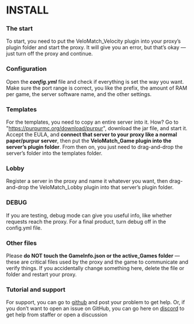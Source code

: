 # INSTALL

### The start  
To start, you need to put the VeloMatch_Velocity plugin into your proxy’s plugin folder and start the proxy. It will give you an error, but that’s okay — just turn off the proxy and continue.

### Configuration  
Open the ***config.yml*** file and check if everything is set the way you want. Make sure the port range is correct, you like the prefix, the amount of RAM per game, the server software name, and the other settings.

### Templates  
For the templates, you need to copy an entire server into it. How? Go to "https://purpurmc.org/download/purpur", download the jar file, and start it. Accept the EULA, and **connect that server to your proxy like a normal paper/purpur server**, then put the **VeloMatch_Game plugin into the server’s plugin folder**. From then on, you just need to drag-and-drop the server’s folder into the templates folder.

### Lobby  
Register a server in the proxy and name it whatever you want, then drag-and-drop the VeloMatch_Lobby plugin into that server’s plugin folder.

### DEBUG  
If you are testing, debug mode can give you useful info, like whether requests reach the proxy. For a final product, turn debug off in the config.yml file.

### Other files  
Please **do NOT touch the GameInfo.json or the active_Games folder** — these are critical files used by the proxy and the game to communicate and verify things. If you accidentally change something here, delete the file or folder and restart your proxy.

### Tutorial and support  
For support, you can go to [github](https://github.com/Yager400/VeloMatch/issues) and post your problem to get help. Or, if you don’t want to open an issue on GitHub, you can go here on [discord](https://discord.gg/nsSuW87aMx) to get help from staffer or open a discussion

